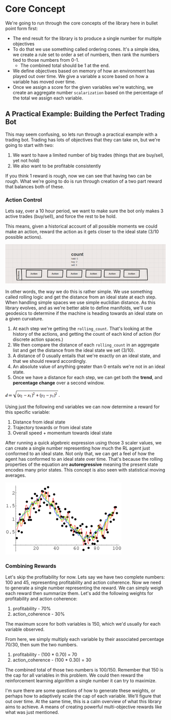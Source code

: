 # Core Concept

We're going to run through the core concepts of the library here in bullet point form first:

* The end result for the library is to produce a single number for multiple objectives
* To do that we use something called ordering cones. It's a simple idea, we create a rule set to order a set of numbers, then rank the numbers tied to those numbers from 0-1.
  * The combined total should be 1 at the end.
* We define objectives based on memory of how an environment has played out over time. We give a variable a score based on how a variable has moved over time.
* Once we assign a score for the given variables we're watching, we create an aggregate number `scalarization` based on the percentage of the total we assign each variable.


## A Practical Example: Building the Perfect Trading Bot 

This may seem confusing, so lets run through a practical example with a trading bot. Trading has lots of objectives that they can take on, but we're going to start with two:

1. We want to have a limited number of big trades (things that are buy/sell, yet not hold)
2. We also want to be profitable consistently


If you think 1 reward is rough, now we can see that having two can be rough. What we're going to do is run through creation of a two part reward that balances both of these.

### Action Control

Lets say, over a 10 hour period, we want to make sure the bot only makes 3 active trades (buy/sell), and force the rest to be hold.

This means, given a historical account of all possible moments we could make an action, reward the action as it gets closer to the ideal state (3/10 possible actions).

![rolling](assets/rolling_count.png)

In other words, the way we do this is rather simple. We use something called rolling logic and get the distance from an ideal state at each step. When handling simple spaces we use simple euclidian distance. As this library evolves, and as we're better able to define manifolds, we'll use geodesics to determine if the machine is heading towards an ideal state on a given curvature.

1. At each step we're getting the `rolling_count`. That's looking at the history of the actions, and getting the count of each kind of action (for discrete action spaces.)
2. We then compare the distance of each `rolling_count` in an aggregate list and get the distance from the ideal state we set (3/10).
3. A distance of 0 usually entails that we're exactly on an ideal state, and that we should reward accordingly.
4. An absolute value of anything greater than 0 entails we're not in an ideal state.
5. Once we have a distance for each step, we can get both the **trend**, and **percentage change** over a second window.



![distance](assets/normal_distance.gif)


Using just the following end variables we can now determine a reward for this specific variable:


1. Distance from ideal state
2. Trajectory towards or from ideal state
3. Overall speed + momentum towards ideal state


After running a quick algebreic expression using those 3 scaler values, we can create a single number representing how much the RL agent just conformed to an ideal state. Not only that, we can get a feel of how the agent has conformed to an ideal state over time. That's because the rolling properties of the equation are **autoregressive** meaning the present state encodes many prior states. This concept is also seen with statistical moving averages.


![autoregressive](assets/moving_average.gif)



### Combining Rewards

Let's skip the profitability for now. Lets say we have two complete numbers: 100 and 45, representing profitability and action coherence. Now we need to generate a single number representing the reward. We can simply weigh each reward then summarize them. Let's add the following weights for profitability and action coherence:

1. profitability - 70%
2. action_coherence - 30%

The maximum score for both variables is 150, which we'd usually for each variable observed.

From here, we simply multiply each variable by their associated percentage 70/30, then sum the two numbers.

1. profitability - (100 * 0.70) = 70
2. action_coherence - (100 * 0.30) = 30

The combined total of those two numbers is 100/150. Remember that 150 is the cap for all variables in this problem. We could then reward the reinforcement learning algorithm a single number it can try to maximize.

I'm sure there are some questions of how to generate these weights, or perhaps how to adaptively scale the cap of each variable. We'll figure that out over time. At the same time, this is a calm overview of what this library aims to achieve. A means of creating powerful multi-objective rewards like what was just mentioned.